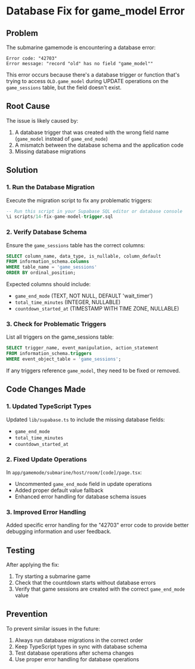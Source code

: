 # Database Fix for game_model Error

## Problem
The submarine gamemode is encountering a database error:
```
Error code: "42703"
Error message: "record "old" has no field "game_model""
```

This error occurs because there's a database trigger or function that's trying to access `OLD.game_model` during UPDATE operations on the `game_sessions` table, but the field doesn't exist.

## Root Cause
The issue is likely caused by:
1. A database trigger that was created with the wrong field name (`game_model` instead of `game_end_mode`)
2. A mismatch between the database schema and the application code
3. Missing database migrations

## Solution

### 1. Run the Database Migration
Execute the migration script to fix any problematic triggers:
```sql
-- Run this script in your Supabase SQL editor or database console
\i scripts/14-fix-game-model-trigger.sql
```

### 2. Verify Database Schema
Ensure the `game_sessions` table has the correct columns:
```sql
SELECT column_name, data_type, is_nullable, column_default
FROM information_schema.columns 
WHERE table_name = 'game_sessions' 
ORDER BY ordinal_position;
```

Expected columns should include:
- `game_end_mode` (TEXT, NOT NULL, DEFAULT 'wait_timer')
- `total_time_minutes` (INTEGER, NULLABLE)
- `countdown_started_at` (TIMESTAMP WITH TIME ZONE, NULLABLE)

### 3. Check for Problematic Triggers
List all triggers on the game_sessions table:
```sql
SELECT trigger_name, event_manipulation, action_statement
FROM information_schema.triggers 
WHERE event_object_table = 'game_sessions';
```

If any triggers reference `game_model`, they need to be fixed or removed.

## Code Changes Made

### 1. Updated TypeScript Types
Updated `lib/supabase.ts` to include the missing database fields:
- `game_end_mode`
- `total_time_minutes` 
- `countdown_started_at`

### 2. Fixed Update Operations
In `app/gamemode/submarine/host/room/[code]/page.tsx`:
- Uncommented `game_end_mode` field in update operations
- Added proper default value fallback
- Enhanced error handling for database schema issues

### 3. Improved Error Handling
Added specific error handling for the "42703" error code to provide better debugging information and user feedback.

## Testing
After applying the fix:
1. Try starting a submarine game
2. Check that the countdown starts without database errors
3. Verify that game sessions are created with the correct `game_end_mode` value

## Prevention
To prevent similar issues in the future:
1. Always run database migrations in the correct order
2. Keep TypeScript types in sync with database schema
3. Test database operations after schema changes
4. Use proper error handling for database operations